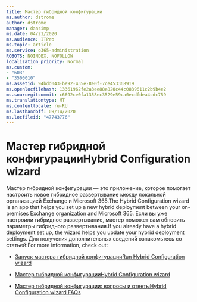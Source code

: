 ```yaml
---
title: Мастер гибридной конфигурации
ms.author: dstrome
author: dstrome
manager: dansimp
ms.date: 04/21/2020
ms.audience: ITPro
ms.topic: article
ms.service: o365-administration
ROBOTS: NOINDEX, NOFOLLOW
localization_priority: Normal
ms.custom:
- "603"
- "3500010"
ms.assetid: 94bdd043-be92-435e-8e0f-7ce453368919
ms.openlocfilehash: 13361962fe2a3ee88a820c44c0839611c2b9b4e2
ms.sourcegitcommit: c6692ce0fa1358ec3529e59ca0ecdfdea4cdc759
ms.translationtype: MT
ms.contentlocale: ru-RU
ms.lasthandoff: 09/14/2020
ms.locfileid: "47743776"
---
```

# <a name="hybrid-configuration-wizard"></a><span data-ttu-id="e9513-102">Мастер гибридной конфигурации</span><span class="sxs-lookup"><span data-stu-id="e9513-102">Hybrid Configuration wizard</span></span>

<span data-ttu-id="e9513-103">Мастер гибридной конфигурации — это приложение, которое помогает настроить новое гибридное развертывание между локальной организацией Exchange и Microsoft 365.</span><span class="sxs-lookup"><span data-stu-id="e9513-103">The Hybrid Configuration wizard is an app that helps you set up a new hybrid deployment between your on-premises Exchange organization and Microsoft 365.</span></span> <span data-ttu-id="e9513-104">Если вы уже настроили гибридное развертывание, мастер поможет вам обновить параметры гибридного развертывания.</span><span class="sxs-lookup"><span data-stu-id="e9513-104">If you already have a hybrid deployment set up, the wizard helps you update your hybrid deployment settings.</span></span> <span data-ttu-id="e9513-105">Для получения дополнительных сведений ознакомьтесь со статьей:</span><span class="sxs-lookup"><span data-stu-id="e9513-105">For more information, check out:</span></span>
  
- [<span data-ttu-id="e9513-106">Запуск мастера гибридной конфигурации</span><span class="sxs-lookup"><span data-stu-id="e9513-106">Run Hybrid Configuration wizard</span></span>](https://technet.microsoft.com/library/mt595788%28v=exchg.150%29.aspx)

- [<span data-ttu-id="e9513-107">Мастер гибридной конфигурации</span><span class="sxs-lookup"><span data-stu-id="e9513-107">Hybrid Configuration wizard</span></span>](https://technet.microsoft.com/library/hh529921%28v=exchg.150%29.aspx)

- [<span data-ttu-id="e9513-108">Мастер гибридной конфигурации: вопросы и ответы</span><span class="sxs-lookup"><span data-stu-id="e9513-108">Hybrid Configuration wizard FAQs</span></span>](https://technet.microsoft.com/library/mt488940%28v=exchg.150%29.aspx)
